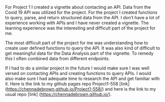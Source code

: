 
For Project 1 I created a vignette about contacting an API. Data from
the Covid 19 API was utilized for the project. For the project I created
functions to query, parse, and return structured data from the API. I
don’t have a lot of experience working with APIs and I have never
created a vignette. The learning experience was the interesting and
difficult part of the project for me.

The most difficult part of the project for me was understanding how to
create user defined functions to query the API. It was also kind of
difficult to get meaningful data for the Data Analysis part of the
vignette. To remedy this I often combined data from different endpoints.

If I had to do a similar project in the future I would make sure I was
well versed on contacting APIs and creating functions to query APIs. I
would also make sure I had adequate time to research the API and get
familiar with it. Here is the link to my github pages repo Project1-558
\[link\] (<https://chennadebrown.github.io/Project1-558/>) and here is
the link to my usual repo \[link\] (<https://chennadebrown.github.io/>).
